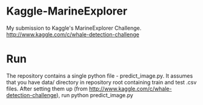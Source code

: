 Kaggle-MarineExplorer
=====================

My submission to Kaggle's MarineExplorer Challenge. http://www.kaggle.com/c/whale-detection-challenge

Run
===

The repository contains a single python file - predict_image.py. It assumes that you have data/ directory in repository 
root containing train and test .csv files. After setting them up (from http://www.kaggle.com/c/whale-detection-challenge), 
run python predict_image.py
